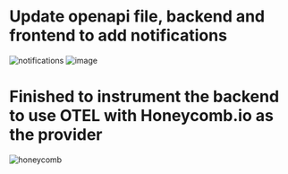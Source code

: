 # Update openapi file, backend and frontend to add notifications
![notifications](https://user-images.githubusercontent.com/17748375/222576788-8f91cc74-b949-4b31-b89e-3219fbbde727.png)
![image](https://user-images.githubusercontent.com/17748375/222767969-94e89485-9f44-4970-84c3-af6e5a84d177.png)

# Finished to instrument the backend to use OTEL with Honeycomb.io as the provider
![honeycomb](https://user-images.githubusercontent.com/17748375/222939586-dea2da03-c871-4304-b867-36bc4ca6b626.png)
